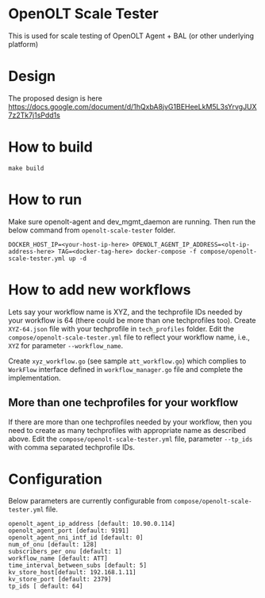 # OpenOLT Scale Tester
This is used for scale testing of OpenOLT Agent + BAL (or other underlying platform)

# Design
The proposed design is here https://docs.google.com/document/d/1hQxbA8jvG1BEHeeLkM5L3sYrvgJUX7z2Tk7j1sPdd1s

# How to build
```shell
make build
```

# How to run
Make sure openolt-agent and dev_mgmt_daemon are running. Then run the below command from `openolt-scale-tester` folder.

```shell
DOCKER_HOST_IP=<your-host-ip-here> OPENOLT_AGENT_IP_ADDRESS=<olt-ip-address-here> TAG=<docker-tag-here> docker-compose -f compose/openolt-scale-tester.yml up -d
```

# How to add new workflows
Lets say your workflow name is XYZ, and the techprofile IDs needed by your workflow is 64 (there could be more than one techprofiles too). Create `XYZ-64.json` file with your techprofile in `tech_profiles` folder.
Edit the `compose/openolt-scale-tester.yml` file to reflect your workflow name, i.e., `XYZ` for parameter `--workflow_name`.

Create `xyz_workflow.go` (see sample `att_workflow.go`) which complies to `WorkFlow` interface defined in `workflow_manager.go` file and complete the implementation.

## More than one techprofiles for your workflow

If there are more than one techprofiles needed by your workflow, then you need to create as many techprofiles with appropriate name as described above. Edit the `compose/openolt-scale-tester.yml` file, parameter `--tp_ids` with comma separated techprofile IDs.

# Configuration

Below parameters are currently configurable from `compose/openolt-scale-tester.yml` file.

```shell
openolt_agent_ip_address [default: 10.90.0.114]
openolt_agent_port [default: 9191]
openolt_agent_nni_intf_id [default: 0]
num_of_onu [default: 128]
subscribers_per_onu [default: 1]
workflow_name [default: ATT]
time_interval_between_subs [default: 5]
kv_store_host[default: 192.168.1.11]
kv_store_port [default: 2379]
tp_ids [ default: 64] 
```
